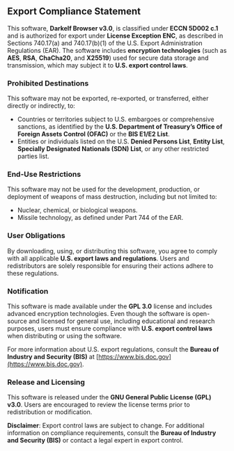 ## Export Compliance Statement

This software, **Darkelf Browser v3.0**, is classified under **ECCN 5D002 c.1** and is authorized for export under **License Exception ENC**, as described in Sections 740.17(a) and 740.17(b)(1) of the U.S. Export Administration Regulations (EAR). The software includes **encryption technologies** (such as **AES**, **RSA**, **ChaCha20**, and **X25519**) used for secure data storage and transmission, which may subject it to **U.S. export control laws**.

### Prohibited Destinations
This software may not be exported, re-exported, or transferred, either directly or indirectly, to:
- Countries or territories subject to U.S. embargoes or comprehensive sanctions, as identified by the **U.S. Department of Treasury’s Office of Foreign Assets Control (OFAC)** or the **BIS E1/E2 List**.
- Entities or individuals listed on the U.S. **Denied Persons List**, **Entity List**, **Specially Designated Nationals (SDN) List**, or any other restricted parties list.

### End-Use Restrictions
This software may not be used for the development, production, or deployment of weapons of mass destruction, including but not limited to:
- Nuclear, chemical, or biological weapons.
- Missile technology, as defined under Part 744 of the EAR.

### User Obligations
By downloading, using, or distributing this software, you agree to comply with all applicable **U.S. export laws and regulations**. Users and redistributors are solely responsible for ensuring their actions adhere to these regulations.

### Notification
This software is made available under the **GPL 3.0** license and includes advanced encryption technologies. Even though the software is open-source and licensed for general use, including educational and research purposes, users must ensure compliance with **U.S. export control laws** when distributing or using the software.

For more information about U.S. export regulations, consult the **Bureau of Industry and Security (BIS)** at [https://www.bis.doc.gov](https://www.bis.doc.gov).

### Release and Licensing
This software is released under the **GNU General Public License (GPL) v3.0**. Users are encouraged to review the license terms prior to redistribution or modification.

**Disclaimer**: Export control laws are subject to change. For additional information on compliance requirements, consult the **Bureau of Industry and Security (BIS)** or contact a legal expert in export control.